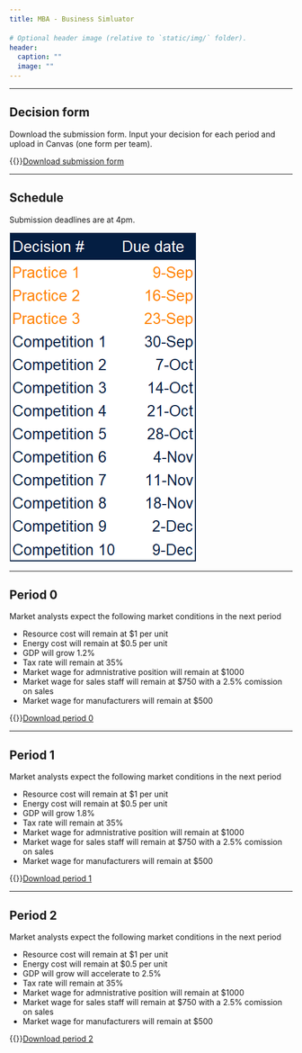 ```yaml
---
title: MBA - Business Simluator

# Optional header image (relative to `static/img/` folder).
header:
  caption: ""
  image: ""
---
```


---

## Decision form

Download the submission form. Input your decision for each period and upload in Canvas (one form per team).

{{<icon name="file-excel" pack="fas">}}[Download submission form](Submission%20form.xlsx)

---

## Schedule

Submission deadlines are at <span class="red">4pm</span>.

![schedule](Schedule.png)

---

## Period 0

Market analysts expect the following market conditions in the next period

* Resource cost will remain at $1 per unit
* Energy cost will remain at $0.5 per unit
* GDP will grow 1.2%
* Tax rate will remain at 35%
* Market wage for admnistrative position will remain at $1000
* Market wage for sales staff will remain at $750 with a 2.5% comission on sales
* Market wage for manufacturers will remain at $500  

{{<icon name="file-excel" pack="fas">}}[Download period 0](Period%200.xlsx)

---

## Period 1

Market analysts expect the following market conditions in the next period

* Resource cost will remain at $1 per unit
* Energy cost will remain at $0.5 per unit
* GDP will grow 1.8%
* Tax rate will remain at 35%
* Market wage for admnistrative position will remain at $1000
* Market wage for sales staff will remain at $750 with a 2.5% comission on sales
* Market wage for manufacturers will remain at $500  

{{<icon name="file-excel" pack="fas">}}[Download period 1](Period%201.xlsx)

---

## Period 2

Market analysts expect the following market conditions in the next period

* Resource cost will remain at $1 per unit
* Energy cost will remain at $0.5 per unit
* GDP will grow will accelerate to 2.5%
* Tax rate will remain at 35%
* Market wage for admnistrative position will remain at $1000
* Market wage for sales staff will remain at $750 with a 2.5% comission on sales
* Market wage for manufacturers will remain at $500  

{{<icon name="file-excel" pack="fas">}}[Download period 2](Period%202.xlsx)